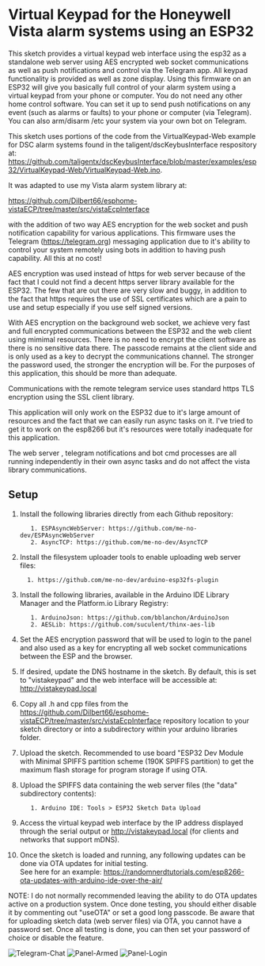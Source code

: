  # Virtual Keypad for the Honeywell Vista alarm systems using an ESP32
 
 This sketch provides a virtual keypad web interface using the esp32 as a standalone web server using AES encrypted web socket communications as well as push notifications and control via the Telegram app. All keypad functionality is provided as well as zone display.  Using this firmware on an ESP32 will give you basically full control of your alarm system using a virtual keypad from your phone or computer.  You do not need any other home control software.  You can set it up to send push notifications on any event (such as alarms or faults)  to your phone or computer (via Telegram).  You can also arm/disarm /etc your system via your own bot on Telegram.
 
 This sketch uses portions of the code from the VirtualKeypad-Web example for DSC alarm systems found in the taligent/dscKeybusInterface respository at:  https://github.com/taligentx/dscKeybusInterface/blob/master/examples/esp32/VirtualKeypad-Web/VirtualKeypad-Web.ino.
 
 It was adapted to use my Vista alarm system library at: 
 
 https://github.com/Dilbert66/esphome-vistaECP/tree/master/src/vistaEcpInterface 
 
 with the addition of two way AES encryption for the web socket and push notification capability for various applications. This firmware uses the Telegram (https://telegram.org) messaging application due to it's ability to  control your system remotely using bots in addition to having push capability.  All this at no cost!
    
AES encryption was used instead of https  for web server because of the fact that I could not find a decent https server library available for the ESP32.  The few that are out there are very slow and buggy, in addition to the fact that https requires the use of SSL certificates which are a pain to use and setup especially if you use self signed versions.
    
 With AES encryption on the background web socket, we achieve very fast and full encrypted communications between the ESP32 and the web client using mimimal resources.  There is no need to encrypt the client software as there is no sensitive data there.  The passcode remains at the client side and is only used as a key to decrypt the communications channel.  The stronger the password used, the stronger the encryption will be.  For the purposes of this application, this should be more than adequate. 
    
Communications with the remote telegram service uses standard https TLS encryption using the SSL client library.
    
This application will only work on the ESP32 due to it's large amount of resources and the fact that we can easily run async tasks on it.  I've tried to get it to work on the esp8266 but it's resources were totally inadequate for this application.
    
 The web server , telegram notifications and bot cmd processes are all running independently in their own async tasks and do not affect the vista library communications.
 
## Setup

1. Install the following libraries directly from each Github repository:
 
          1. ESPAsyncWebServer: https://github.com/me-no-dev/ESPAsyncWebServer
          2. AsyncTCP: https://github.com/me-no-dev/AsyncTCP

2. Install the filesystem uploader tools to enable uploading web server files:

         1. https://github.com/me-no-dev/arduino-esp32fs-plugin

 
3. Install the following libraries, available in the Arduino IDE Library Manager and the Platform.io Library Registry:

          1. ArduinoJson: https://github.com/bblanchon/ArduinoJson
          2. AESLib: https://github.com/suculent/thinx-aes-lib

4. Set the AES encryption password that will be used to login to the panel and also used as a key for encrypting all web socket communications between the ESP and the browser.
 
5. If desired, update the DNS hostname in the sketch.  By default, this is set to "vistakeypad" and the web interface will be accessible at: http://vistakeypad.local
       
6. Copy all .h and cpp files from the https://github.com/Dilbert66/esphome-vistaECP/tree/master/src/vistaEcpInterface  repository location to your sketch directory or into a subdirectory within your arduino libraries folder.
 
7. Upload the sketch. Recommended to use board "ESP32 Dev Module with Minimal SPIFFS partition scheme (190K SPIFFS   partition) to get the maximum flash storage for program storage if using OTA.
       
 
8. Upload the SPIFFS data containing the web server files (the "data" subdirectory contents):

          1. Arduino IDE: Tools > ESP32 Sketch Data Upload
 
9. Access the virtual keypad web interface by the IP address displayed through the serial output or http://vistakeypad.local (for clients and networks that support mDNS).
 
10. Once the sketch is loaded and running, any following updates can be done via OTA updates for initial testing.  
    See here for an example:  https://randomnerdtutorials.com/esp8266-ota-updates-with-arduino-ide-over-the-air/
        
NOTE: I do not normally recommended leaving the ability to do OTA updates active on a production system. Once done testing, you should either disable it by commenting out "useOTA" or set a good long passcode.
Be aware that for uploading sketch data (web server files) via OTA, you cannot have a password set. Once all testing is done, you can then set your password of choice or disable the feature. 
     

 
 ![Telegram-Chat](https://user-images.githubusercontent.com/7193213/152043067-8921be0e-4cba-4985-8edb-0003a77ed149.png)
![Panel-Armed](https://user-images.githubusercontent.com/7193213/152043070-dae6e684-e9e4-4dec-932f-711ffa7c2035.png)
![Panel-Login](https://user-images.githubusercontent.com/7193213/152043071-3ce4df29-099c-4fdc-b382-b7058abccfb9.png)
